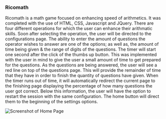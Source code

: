 ### Ricomath

Ricomath is a math game focused on enhancing speed of arithmetics. It was completed with the use of HTML, CSS, Javascript and JQuery. There are four different operations for which the user can enhance their arithmatic skills. Soon after selecting the operation, the user will be directed to the configurations page. The ability to enter the amount of questions the operator wishes to answer are one of the options; as well as, the amount of time being given & the range of digits of the questions. The timer will start one second after the click of the thumbs up button. This was implemented with the user in mind to give the user a small amount of time to get prepared for the questions. As the questions are being answered, the user will see a red line on top of the questions page. This will provide the remainder of time that they have in order to finish the quantity of questions have given. When the timer runs out of time, it will automatically redirect the current page to the finishing page displaying the percentage of how many questions the user got correct. Below this information, the user will have the option to restart the session with the same configuration. The home button will direct them to the beginning of the settings options. 

![Screenshot of Home Page](/Snapshots/Home.png)

